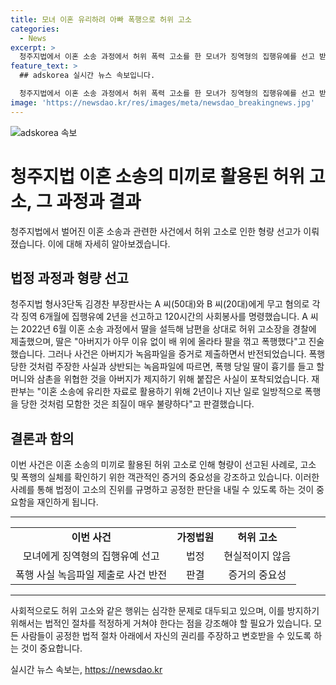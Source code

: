 ```yaml
---
title: 모녀 이혼 유리하려 아빠 폭행으로 허위 고소
categories:
  - News
excerpt: >
  청주지법에서 이혼 소송 과정에서 허위 폭력 고소를 한 모녀가 징역형의 집행유예를 선고 받았다. A 씨(50대)와 B 씨(20대)에게 각각 징역 6개월에 집행유예 2년과 120시간의 사회봉사를 명령했다. 이들은 이혼 과정에서 남편에게 허위 고소를 한 것으로 드러나 재판부는 이를 매우 불량한 행위로 판단했다. 사건은 녹음파일을 통해 반전되었으며, 이러한 행위는 이혼 소송에서 유리한 자료로 활용하려는 것으로 보여 엄중히 다뤄졌다. (단어 수: 126)
feature_text: >
  ## adskorea 실시간 뉴스 속보입니다.

  청주지법에서 이혼 소송 과정에서 허위 폭력 고소를 한 모녀가 징역형의 집행유예를 선고 받았다. A 씨(50대)와 B 씨(20대)에게 각각 징역 6개월에 집행유예 2년과 120시간의 사회봉사를 명령했다. 이들은 이혼 과정에서 남편에게 허위 고소를 한 것으로 드러나 재판부는 이를 매우 불량한 행위로 판단했다. 사건은 녹음파일을 통해 반전되었으며, 이러한 행위는 이혼 소송에서 유리한 자료로 활용하려는 것으로 보여 엄중히 다뤄졌다. (단어 수: 126)
image: 'https://newsdao.kr/res/images/meta/newsdao_breakingnews.jpg'
---
```


<p><img src="https://newsdao.kr/res/images/meta/newsdao_breakingnews.jpg" alt="adskorea 속보" /></p>

<h1>청주지법 이혼 소송의 미끼로 활용된 허위 고소, 그 과정과 결과</h1>

<p data-ke-size="size16">청주지법에서 벌어진 이혼 소송과 관련한 사건에서 허위 고소로 인한 형량 선고가 이뤄졌습니다. 이에 대해 자세히 알아보겠습니다.</p>

<h2 data-ke-size="size26">법정 과정과 형량 선고</h2>

<p data-ke-size="size16">청주지법 형사3단독 김경찬 부장판사는 A 씨(50대)와 B 씨(20대)에게 무고 혐의로 각각 징역 6개월에 집행유예 2년을 선고하고 120시간의 사회봉사를 명령했습니다. A 씨는 2022년 6월 이혼 소송 과정에서 딸을 설득해 남편을 상대로 허위 고소장을 경찰에 제출했으며, 딸은 "아버지가 아무 이유 없이 배 위에 올라타 팔을 꺾고 폭행했다"고 진술했습니다. 그러나 사건은 아버지가 녹음파일을 증거로 제출하면서 반전되었습니다. 폭행당한 것처럼 주장한 사실과 상반되는 녹음파일에 따르면, 폭행 당일 딸이 흉기를 들고 할머니와 삼촌을 위협한 것을 아버지가 제지하기 위해 붙잡은 사실이 포착되었습니다. 재판부는 "이혼 소송에 유리한 자료로 활용하기 위해 2년이나 지난 일로 일방적으로 폭행을 당한 것처럼 모함한 것은 죄질이 매우 불량하다"고 판결했습니다.</p>

<h2 data-ke-size="size26">결론과 함의</h2>

<p data-ke-size="size16">이번 사건은 이혼 소송의 미끼로 활용된 허위 고소로 인해 형량이 선고된 사례로, 고소 및 폭행의 실체를 확인하기 위한 객관적인 증거의 중요성을 강조하고 있습니다. 이러한 사례를 통해 법정이 고소의 진위를 규명하고 공정한 판단을 내릴 수 있도록 하는 것이 중요함을 재인하게 됩니다.</p>

<hr>

<table>
  <tr>
    <td style="text-align: center; height: 17px;"><b>이번 사건</b></td>
    <td style="text-align: center; height: 17px;"><b>가정법원</b></td>
    <td style="text-align: center; height: 17px;"><b>허위 고소</b></td>
  </tr>
  <tr>
    <td style="text-align: center;">모녀에게 징역형의 집행유예 선고</td>
    <td style="text-align: center;">법정</td>
    <td style="text-align: center;">현실적이지 않음</td>
  </tr>
  <tr>
    <td style="text-align: center;">폭행 사실 녹음파일 제출로 사건 반전</td>
    <td style="text-align: center;">판결</td>
    <td style="text-align: center;">증거의 중요성</td>
  </tr>
</table>

<hr>

<p data-ke-size="size16">사회적으로도 허위 고소와 같은 행위는 심각한 문제로 대두되고 있으며, 이를 방지하기 위해서는 법적인 절차를 적정하게 거쳐야 한다는 점을 강조해야 할 필요가 있습니다. 모든 사람들이 공정한 법적 절차 아래에서 자신의 권리를 주장하고 변호받을 수 있도록 하는 것이 중요합니다.</p>
실시간 뉴스 속보는, <a href="https://newsdao.kr" rel="dofollow">https://newsdao.kr</a>


